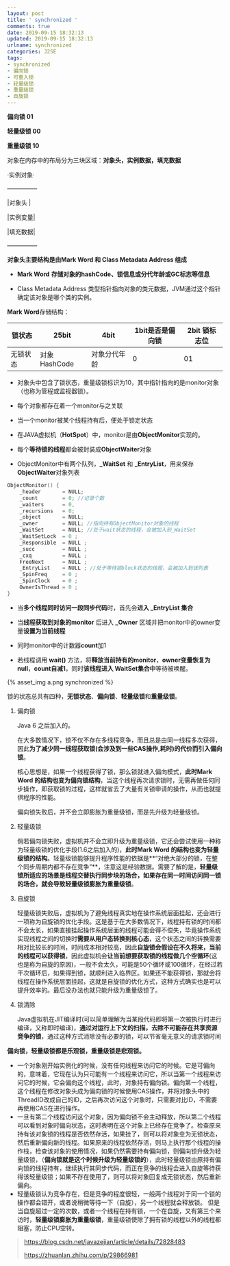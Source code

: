 ```yaml
---
layout: post
title: ' synchronized '
comments: true
date: 2019-09-15 18:32:13
updated: 2019-09-15 18:32:13
urlname: synchronized
categories: J2SE
tags:
- synchronized
- 偏向锁
- 可重入锁
- 轻量级锁
- 重量级锁
- 自旋锁
---
```

**偏向锁      01**

**轻量级锁  00**

**重量级锁  10**

对象在内存中的布局分为三块区域：**对象头，实例数据，填充数据**

·实例对象·

—————

|对象头    |

|实例变量|

|填充数据|

—————

**对象头主要结构是由Mark Word 和 Class Metadata Address 组成**

- **Mark Word**	**存储对象的hashCode、锁信息或分代年龄或GC标志等信息**

- Class Metadata Address	类型指针指向对象的类元数据，JVM通过这个指针确定该对象是哪个类的实例。

**Mark Word**存储结构：

| 锁状态   | 25bit        | 4bit         | 1bit是否是偏向锁 | 2bit 锁标志位 |
| -------- | ------------ | ------------ | ---------------- | ------------- |
| 无锁状态 | 对象HashCode | 对象分代年龄 | 0                | 01            |

- 对象头中包含了锁状态，重量级锁标识为10，其中指针指向的是monitor对象（也称为管程或监视器锁）。

- 每个对象都存在着一个monitor与之关联

- 当一个monitor被某个线程持有后，便处于锁定状态

- 在JAVA虚拟机（**HotSpot**）中，monitor是由**ObjectMonitor**实现的。
- 每个**等待锁的线程**都会被封装成**ObjectWaiter**对象
- ObjectMonitor中有两个队列，**_WaitSet** 和 **_EntryList**，用来保存**ObjectWaiter**对象列表

```c++
ObjectMonitor() {
    _header       = NULL;
    _count        = 0; //记录个数
    _waiters      = 0,
    _recursions   = 0;
    _object       = NULL;
    _owner        = NULL; //指向持有ObjectMonitor对象的线程
    _WaitSet      = NULL; //处于wait状态的线程，会被加入到_WaitSet
    _WaitSetLock  = 0 ;
    _Responsible  = NULL ;
    _succ         = NULL ;
    _cxq          = NULL ;
    FreeNext      = NULL ;
    _EntryList    = NULL ; //处于等待锁block状态的线程，会被加入到该列表
    _SpinFreq     = 0 ;
    _SpinClock    = 0 ;
    OwnerIsThread = 0 ;
}
```

- 当**多个线程同时访问一段同步代码**时，首先会**进入 _EntryList 集合**

- 当**线程获取到对象的monitor** 后进入 **_Owner** 区域并把monitor中的owner变量**设置为当前线程**

- 同时monitor中的计数器**count**加1

- 若线程调用 **wait()** 方法，将**释放当前持有的monitor**，**owner变量恢复为null**，**count自减1**，同时**该线程进入 WaitSet集合中**等待被唤醒。

{% asset_img a.png synchronized %}

锁的状态总共有四种，**无锁状态**、**偏向锁**、**轻量级锁**和**重量级锁**。

1. 偏向锁

   Java 6 之后加入的。

   在大多数情况下，锁不仅不存在多线程竞争，而且总是由同一线程多次获得，因此**为了减少同一线程获取锁(会涉及到一些CAS操作,耗时)的代价而引入偏向锁**。

   核心思想是，如果一个线程获得了锁，那么锁就进入偏向模式，**此时Mark Word 的结构也变为偏向锁结构**，当这个线程再次请求锁时，无需再做任何同步操作，即获取锁的过程，这样就省去了大量有关锁申请的操作，从而也就提供程序的性能。

   偏向锁失败后，并不会立即膨胀为重量级锁，而是先升级为轻量级锁。

2. 轻量级锁

   倘若偏向锁失败，虚拟机并不会立即升级为重量级锁，它还会尝试使用一种称为轻量级锁的优化手段(1.6之后加入的)，**此时Mark Word 的结构也变为轻量级锁的结构**。轻量级锁能够提升程序性能的依据是**“对绝大部分的锁，在整个同步周期内都不存在竞争”**，注意这是经验数据。需要了解的是，**轻量级锁所适应的场景是线程交替执行同步块的场合，如果存在同一时间访问同一锁的场合，就会导致轻量级锁膨胀为重量级锁**。

3. 自旋锁

   轻量级锁失败后，虚拟机为了避免线程真实地在操作系统层面挂起，还会进行一项称为自旋锁的优化手段。这是基于在大多数情况下，线程持有锁的时间都不会太长，如果直接挂起操作系统层面的线程可能会得不偿失，毕竟操作系统实现线程之间的切换时**需要从用户态转换到核心态**，这个状态之间的转换需要相对比较长的时间，时间成本相对较高，因此**自旋锁会假设在不久将来，当前的线程可以获得锁**，因此虚拟机会**让当前想要获取锁的线程做几个空循环**(这也是称为自旋的原因)，一般不会太久，可能是50个循环或100循环，在经过若干次循环后，如果得到锁，就顺利进入临界区。如果还不能获得锁，那就会将线程在操作系统层面挂起，这就是自旋锁的优化方式，这种方式确实也是可以提升效率的。最后没办法也就只能升级为重量级锁了。

4. 锁清除

   Java虚拟机在JIT编译时(可以简单理解为当某段代码即将第一次被执行时进行编译，又称即时编译)，**通过对运行上下文的扫描，去除不可能存在共享资源竞争的锁**，通过这种方式消除没有必要的锁，可以节省毫无意义的请求锁时间

**偏向锁，轻量级锁都是乐观锁，重量级锁是悲观锁。**

- 一个对象刚开始实例化的时候，没有任何线程来访问它的时候。它是可偏向的，意味着，它现在认为只可能有一个线程来访问它，所以当第一个线程来访问它的时候，它会偏向这个线程，此时，对象持有偏向锁。偏向第一个线程，这个线程在修改对象头成为偏向锁的时候使用CAS操作，并将对象头中的ThreadID改成自己的ID，之后再次访问这个对象时，只需要对比ID，不需要再使用CAS在进行操作。
- 一旦有第二个线程访问这个对象，因为偏向锁不会主动释放，所以第二个线程可以看到对象时偏向状态，这时表明在这个对象上已经存在竞争了。检查原来持有该对象锁的线程是否依然存活，如果挂了，则可以将对象变为无锁状态，然后重新偏向新的线程。如果原来的线程依然存活，则马上执行那个线程的操作栈，检查该对象的使用情况，如果仍然需要持有偏向锁，则偏向锁升级为轻量级锁，（**偏向锁就是这个时候升级为轻量级锁的**），此时轻量级锁由原持有偏向锁的线程持有，继续执行其同步代码，而正在竞争的线程会进入自旋等待获得该轻量级锁；如果不存在使用了，则可以将对象回复成无锁状态，然后重新偏向。
- 轻量级锁认为竞争存在，但是竞争的程度很轻，一般两个线程对于同一个锁的操作都会错开，或者说稍微等待一下（自旋），另一个线程就会释放锁。 但是当自旋超过一定的次数，或者一个线程在持有锁，一个在自旋，又有第三个来访时，**轻量级锁膨胀为重量级锁**，重量级锁使除了拥有锁的线程以外的线程都阻塞，防止CPU空转。



> https://blog.csdn.net/javazejian/article/details/72828483
>
> https://zhuanlan.zhihu.com/p/29866981
